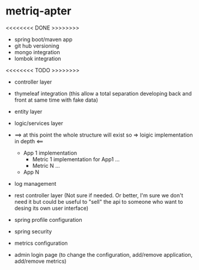 # metriq-apter

 <<<<<<<< DONE >>>>>>>>
 
*	spring boot/maven app
*	git hub versioning
*	mongo integration
*	lombok integration
 
 
 
 <<<<<<<< TODO >>>>>>>>

*	controller layer
*	thymeleaf integration (this allow a total separation developing back and front at same time with fake data)
*	entity layer
*	logic/services layer

*	==> at this point the whole structure will exist so => loigic implementation in depth <==
	+ App 1 implementation
		-	Metric 1 implementation for App1
		...
		- 	Metric N
	...
	+ App N

*	log management
*	rest controller layer (Not sure if needed. Or better, I'm sure we don't need it but could be useful to "sell" the api to someone who want to desing its own user interface)
*	spring profile configuration
*	spring security
*	metrics configuration
*	admin login page (to change the configuration, add/remove application, add/remove metrics)
